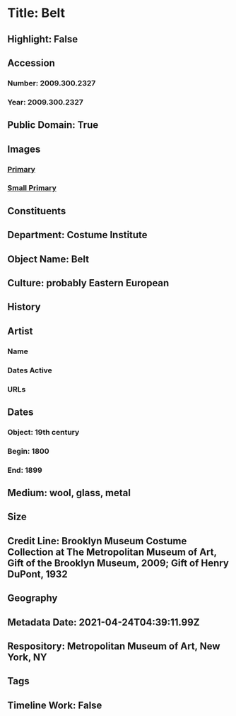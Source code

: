 # Title: Belt
## Highlight: False
## Accession
### Number: 2009.300.2327
### Year: 2009.300.2327
## Public Domain: True
## Images
### [Primary](https://images.metmuseum.org/CRDImages/ci/original/32.1668_CP4.jpg)
### [Small Primary](https://images.metmuseum.org/CRDImages/ci/web-large/32.1668_CP4.jpg)
## Constituents
## Department: Costume Institute
## Object Name: Belt
## Culture: probably Eastern European
## History
## Artist
### Name
### Dates Active
### URLs
## Dates
### Object: 19th century
### Begin: 1800
### End: 1899
## Medium: wool, glass, metal
## Size
## Credit Line: Brooklyn Museum Costume Collection at The Metropolitan Museum of Art, Gift of the Brooklyn Museum, 2009; Gift of Henry DuPont, 1932
## Geography
## Metadata Date: 2021-04-24T04:39:11.99Z
## Respository: Metropolitan Museum of Art, New York, NY
## Tags
## Timeline Work: False